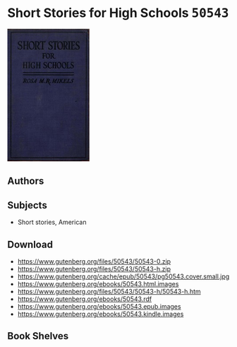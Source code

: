# Short Stories for High Schools <kbd>50543</kbd>

![](./cover.medium.jpg "")

## Authors



## Subjects


 - Short stories, American

## Download


 - https://www.gutenberg.org/files/50543/50543-0.zip
 - https://www.gutenberg.org/files/50543/50543-h.zip
 - https://www.gutenberg.org/cache/epub/50543/pg50543.cover.small.jpg
 - https://www.gutenberg.org/ebooks/50543.html.images
 - https://www.gutenberg.org/files/50543/50543-h/50543-h.htm
 - https://www.gutenberg.org/ebooks/50543.rdf
 - https://www.gutenberg.org/ebooks/50543.epub.images
 - https://www.gutenberg.org/ebooks/50543.kindle.images

## Book Shelves


